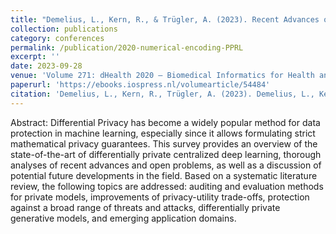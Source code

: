 ```yaml
---
title: "Demelius, L., Kern, R., & Trügler, A. (2023). Recent Advances of Differential Privacy in Centralized Deep Learning: A Systematic Survey"
collection: publications
category: conferences
permalink: /publication/2020-numerical-encoding-PPRL
excerpt: ''
date: 2023-09-28
venue: 'Volume 271: dHealth 2020 – Biomedical Informatics for Health and Care'
paperurl: 'https://ebooks.iospress.nl/volumearticle/54484'
citation: 'Demelius, L., Kern, R., Trügler, A. (2023). Demelius, L., Kern, R., & Trügler, A. (2023). Recent Advances of Differential Privacy in Centralized Deep Learning: A Systematic Survey. arXiv preprint arXiv:2309.16398.'
---
```


Abstract: Differential Privacy has become a widely popular method for data protection in machine learning, especially since it allows formulating strict mathematical privacy guarantees. This survey provides an overview of the state-of-the-art of differentially private centralized deep learning, thorough analyses of recent advances and open problems, as well as a discussion of potential future developments in the field. Based on a systematic literature review, the following topics are addressed: auditing and evaluation methods for private models, improvements of privacy-utility trade-offs, protection against a broad range of threats and attacks, differentially private generative models, and emerging application domains. 